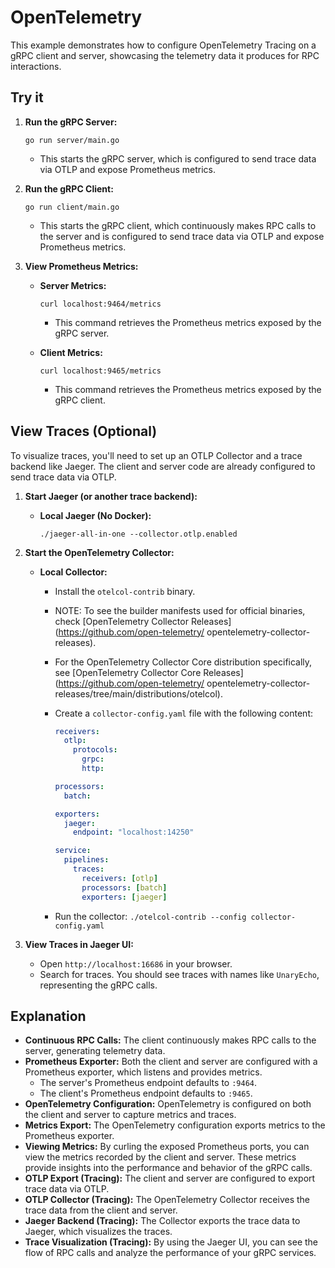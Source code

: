 # OpenTelemetry

This example demonstrates how to configure OpenTelemetry Tracing on a gRPC client
and server, showcasing the telemetry data it produces for RPC interactions.

## Try it

1.  **Run the gRPC Server:**

    ```
    go run server/main.go
    ```

    * This starts the gRPC server, which is configured to send trace data via
    OTLP and expose Prometheus metrics.

2.  **Run the gRPC Client:**

    ```
    go run client/main.go
    ```

    * This starts the gRPC client, which continuously makes RPC calls to the
    server and is configured to send trace data via OTLP and expose
    Prometheus metrics.

3.  **View Prometheus Metrics:**

    * **Server Metrics:**

        ```
        curl localhost:9464/metrics
        ```

        * This command retrieves the Prometheus metrics exposed by the gRPC
        server.

    * **Client Metrics:**

        ```
        curl localhost:9465/metrics
        ```

        * This command retrieves the Prometheus metrics exposed by the gRPC
        client.

## View Traces (Optional)

To visualize traces, you'll need to set up an OTLP Collector and a trace
backend like Jaeger. The client and server code are already configured to
send trace data via OTLP.

1.  **Start Jaeger (or another trace backend):**

    * **Local Jaeger (No Docker):**

        ```
        ./jaeger-all-in-one --collector.otlp.enabled
        ```

2.  **Start the OpenTelemetry Collector:**

    * **Local Collector:**
        * Install the `otelcol-contrib` binary.
        * NOTE: To see the builder manifests used for official binaries, check
            [OpenTelemetry Collector Releases](https://github.com/open-telemetry/
            opentelemetry-collector-releases).
        * For the OpenTelemetry Collector Core distribution specifically, see
            [OpenTelemetry Collector Core Releases](https://github.com/open-telemetry/
            opentelemetry-collector-releases/tree/main/distributions/otelcol).
        * Create a `collector-config.yaml` file with the following content:

            ```yaml
            receivers:
              otlp:
                protocols:
                  grpc:
                  http:

            processors:
              batch:

            exporters:
              jaeger:
                endpoint: "localhost:14250"

            service:
              pipelines:
                traces:
                  receivers: [otlp]
                  processors: [batch]
                  exporters: [jaeger]
            ```

        * Run the collector: `./otelcol-contrib --config collector-config.yaml`

3.  **View Traces in Jaeger UI:**

    * Open `http://localhost:16686` in your browser.
    * Search for traces. You should see traces with names like `UnaryEcho`,
    representing the gRPC calls.

## Explanation

* **Continuous RPC Calls:** The client continuously makes RPC calls to the
    server, generating telemetry data.
* **Prometheus Exporter:** Both the client and server are configured with a
    Prometheus exporter, which listens and provides metrics.
    * The server's Prometheus endpoint defaults to `:9464`.
    * The client's Prometheus endpoint defaults to `:9465`.
* **OpenTelemetry Configuration:** OpenTelemetry is configured on both the
    client and server to capture metrics and traces.
* **Metrics Export:** The OpenTelemetry configuration exports metrics to the
    Prometheus exporter.
* **Viewing Metrics:** By curling the exposed Prometheus ports, you can view
    the metrics recorded by the client and server. These metrics provide
    insights into the performance and behavior of the gRPC calls.
* **OTLP Export (Tracing):** The client and server are configured to export
    trace data via OTLP.
* **OTLP Collector (Tracing):** The OpenTelemetry Collector receives the trace
    data from the client and server.
* **Jaeger Backend (Tracing):** The Collector exports the trace data to Jaeger,
    which visualizes the traces.
* **Trace Visualization (Tracing):** By using the Jaeger UI, you can see the
    flow of RPC calls and analyze the performance of your gRPC services.
    
